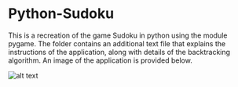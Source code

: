 # Python-Sudoku

This is a recreation of the game Sudoku in python using the module pygame. The folder contains an additional text file that explains the instructions of the application,
along with details of the backtracking algorithm. An image of the application is provided below.

![alt text](https://imgur.com/FnPYikF)
